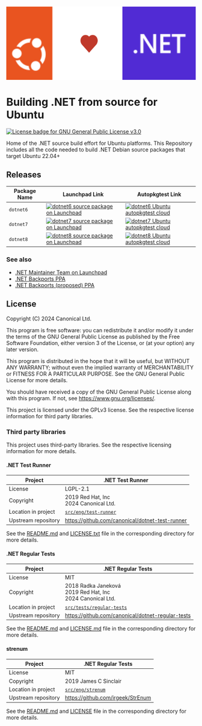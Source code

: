 ![Ubuntu and .NET Logos combined with a heart in-between](images/Ubunru+DotNet.svg)

# Building .NET from source for Ubuntu
[![License badge for GNU General Public License v3.0](https://img.shields.io/badge/License-GPL--3.0-informational)](https://github.com/canonical/dotnet-source-build/blob/main/LICENSE)

Home of the .NET source build effort for Ubuntu platforms. This Repository includes all the code needed to build .NET Debian source packages that target Ubuntu 22.04+

## Releases

| Package Name | Launchpad Link | Autopkgtest Link |
|------|----------------|------------------|
| `dotnet6` | [![dotnet6 source package on Launchpad](https://img.shields.io/badge/Launchpad-dotnet6-F8C300?logo=launchpad)](https://launchpad.net/ubuntu/+source/dotnet6) | [![dotnet6 Ubuntu autopkgtest cloud](https://img.shields.io/badge/Ubuntu%20autopkgtest%20cloud-dotnet6-E95420?logo=ubuntu)](https://autopkgtest.ubuntu.com/packages/dotnet6) |
| `dotnet7` | [![dotnet7 source package on Launchpad](https://img.shields.io/badge/Launchpad-dotnet7-F8C300?logo=launchpad)](https://launchpad.net/ubuntu/+source/dotnet7) | [![dotnet7 Ubuntu autopkgtest cloud](https://img.shields.io/badge/Ubuntu%20autopkgtest%20cloud-dotnet7-E95420?logo=ubuntu)](https://autopkgtest.ubuntu.com/packages/dotnet7) |
| `dotnet8` | [![dotnet8 source package on Launchpad](https://img.shields.io/badge/Launchpad-dotnet8-F8C300?logo=launchpad)](https://launchpad.net/ubuntu/+source/dotnet8) | [![dotnet8 Ubuntu autopkgtest cloud](https://img.shields.io/badge/Ubuntu%20autopkgtest%20cloud-dotnet8-E95420?logo=ubuntu)](https://autopkgtest.ubuntu.com/packages/dotnet8) |

### See also

- [.NET Maintainer Team on Launchpad](https://launchpad.net/~dotnet)
- [.NET Backports PPA](https://launchpad.net/~dotnet/+archive/ubuntu/backports)
- [.NET Backports (proposed) PPA](https://launchpad.net/~dotnet/+archive/ubuntu/backports-proposed)

## License
  
Copyright (C) 2024 Canonical Ltd.

This program is free software: you can redistribute it and/or modify
it under the terms of the GNU General Public License as published by
the Free Software Foundation, either version 3 of the License, or
(at your option) any later version.

This program is distributed in the hope that it will be useful,
but WITHOUT ANY WARRANTY; without even the implied warranty of
MERCHANTABILITY or FITNESS FOR A PARTICULAR PURPOSE.  See the
GNU General Public License for more details.

You should have received a copy of the GNU General Public License
along with this program.  If not, see <https://www.gnu.org/licenses/>.

This project is licensed under the GPLv3 license. See the respective license information for third party libraries.

### Third party libraries 

This project uses third-party libraries. See the respective licensing information for more details.

#### .NET Test Runner 

| Project | .NET Test Runner |
|---------|---------|
| License | LGPL-2.1 |
| Copyright | 2019 Red Hat, Inc<br>2024 Canonical Ltd. |
| Location in project | [`src/eng/test-runner`](src/eng/test-runner) |
| Upstream repository | https://github.com/canonical/dotnet-test-runner |

See the [README.md](src/eng/test-runner/README.md) and [LICENSE.txt](src/eng/test-runner/LICENSE.txt) file in the corresponding directory for more details.

#### .NET Regular Tests

| Project |.NET Regular Tests |
|---------|---------|
| License | MIT |
| Copyright | 2018 Radka Janeková<br>2019 Red Hat, Inc<br>2024 Canonical Ltd. |
| Location in project | [`src/tests/regular-tests`](src/tests/regular-tests) |
| Upstream repository | https://github.com/canonical/dotnet-regular-tests |

See the [README.md](src/tests/regular-tests/README.md) and [LICENSE.md](src/tests/regular-tests/LICENSE.md) file in the corresponding directory for more details.

#### strenum

| Project |.NET Regular Tests |
|---------|---------|
| License | MIT |
| Copyright | 2019 James C Sinclair |
| Location in project | [`src/eng/strenum`](src/eng/strenum) |
| Upstream repository | https://github.com/irgeek/StrEnum |

See the [README.md](src/eng/strenum/README.md) and [LICENSE](src/eng/strenum/LICENSE) file in the corresponding directory for more details.
